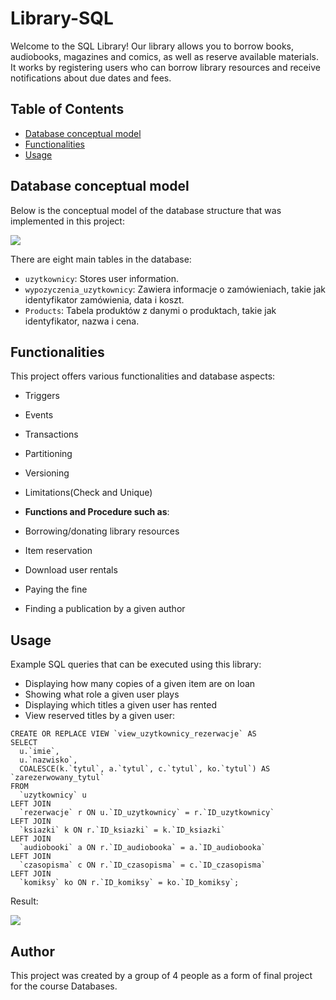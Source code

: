 # Library-SQL

Welcome to the SQL Library! Our library allows you to borrow books, audiobooks, magazines and comics, as well as reserve available materials. It works by registering users who can borrow library resources and receive notifications about due dates and fees.

## Table of Contents
- [Database conceptual model](#database-conceptual-model)
- [Functionalities](#functionalities)
- [Usage](#usage)

## Database conceptual model

Below is the conceptual model of the database structure that was implemented in this project:

<img src="https://github.com/dominikahojniak/Library-SQL/assets/122748213/568c8012-fdfa-46e7-8fd1-1567a1d06050" width=”50%” height=”50%”></img>

There are eight main tables in the database:
- `uzytkownicy`: Stores user information.
- `wypozyczenia_uzytkownicy`: Zawiera informacje o zamówieniach, takie jak identyfikator zamówienia, data i koszt.
- `Products`: Tabela produktów z danymi o produktach, takie jak identyfikator, nazwa i cena.

## Functionalities

This project offers various functionalities and database aspects:
- Triggers
- Events
- Transactions
- Partitioning
- Versioning
- Limitations(Check and Unique)

- **Functions and Procedure such as**:

- Borrowing/donating library resources
- Item reservation
- Download user rentals
- Paying the fine
- Finding a publication by a given author

## Usage

Example SQL queries that can be executed using this library:

- Displaying how many copies of a given item are on loan
- Showing what role a given user plays
- Displaying which titles a given user has rented
- View reserved titles by a given user:

```
CREATE OR REPLACE VIEW `view_uzytkownicy_rezerwacje` AS
SELECT
  u.`imie`,
  u.`nazwisko`,
  COALESCE(k.`tytul`, a.`tytul`, c.`tytul`, ko.`tytul`) AS `zarezerwowany_tytul`
FROM
  `uzytkownicy` u
LEFT JOIN
  `rezerwacje` r ON u.`ID_uzytkownicy` = r.`ID_uzytkownicy`
LEFT JOIN
  `ksiazki` k ON r.`ID_ksiazki` = k.`ID_ksiazki`
LEFT JOIN
  `audiobooki` a ON r.`ID_audiobooka` = a.`ID_audiobooka`
LEFT JOIN
  `czasopisma` c ON r.`ID_czasopisma` = c.`ID_czasopisma`
LEFT JOIN
  `komiksy` ko ON r.`ID_komiksy` = ko.`ID_komiksy`;
```
Result:

<img src="https://github.com/dominikahojniak/Library-SQL/assets/122748213/7a90234e-0b56-467e-9308-2934e1a5f29c" width=”50%” height=”50%”></img>

## Author

This project was created by a group of 4 people as a form of final project for the course Databases.

